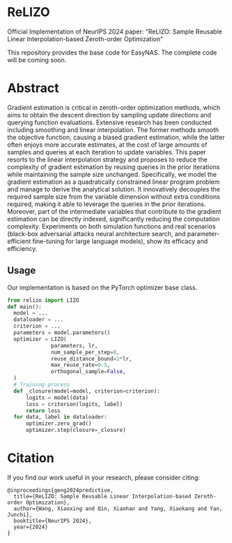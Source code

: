 # ReLIZO
Official Implementation of NeurIPS 2024 paper:
"ReLIZO: Sample Reusable Linear Interpolation-based Zeroth-order Optimization"

This repository provides the base code for EasyNAS. The complete code will be coming soon.

# Abstract
Gradient estimation is critical in zeroth-order optimization methods, which aims to obtain the descent direction by sampling update directions and querying function evaluations. Extensive research has been conducted including smoothing and linear interpolation. The former methods smooth the objective function, causing a biased gradient estimation, while the latter often enjoys more accurate estimates, at the cost of large amounts of samples and queries at each iteration to update variables. This paper resorts to the linear interpolation strategy and proposes to reduce the complexity of gradient estimation by reusing queries in the prior iterations while maintaining the sample size unchanged. Specifically, we model the gradient estimation as a quadratically constrained linear program problem and manage to derive the analytical solution. It innovatively decouples the required sample size from the variable dimension without extra conditions required, making it able to leverage the queries in the prior iterations. Moreover, part of the intermediate variables that contribute to the gradient estimation can be directly indexed, significantly reducing the computation complexity. Experiments on both simulation functions and real scenarios (black-box adversarial attacks neural architecture search, and parameter-efficient fine-tuning for large language models), show its efficacy and efficiency.

## Usage
Our implementation is based on the PyTorch optimizer base class.
```python
from relizo import LIZO
def main():
  model = ...
  dataloader = ...
  criterion = ...
  parameters = model.parameters()
  optimizer = LIZO(
              parameters, lr,
              num_sample_per_step=8,
              reuse_distance_bound=2*lr,
              max_reuse_rate=0.5,
              orthogonal_sample=False,
  )
  # Training process
  def _closure(model=model, criterion=criterion):
      logits = model(data)
      loss = criterion(logits, label)
      return loss
  for data, label in dataloader:
      optimizer.zero_grad()
      optimizer.step(closure=_closure)
```

# Citation
If you find our work useful in your research, please consider citing:
```
@inproceedings{geng2024predictive,
  title={ReLIZO: Sample Reusable Linear Interpolation-based Zeroth-order Optimization},
  author={Wang, Xiaoxing and Qin, Xiaohan and Yang, Xiaokang and Yan, Junchi},
  booktitle={NeurIPS 2024},
  year={2024}
}
